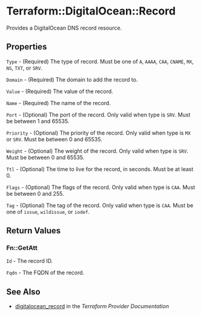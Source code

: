 # Terraform::DigitalOcean::Record

Provides a DigitalOcean DNS record resource.

## Properties

`Type` - (Required) The type of record. Must be one of `A`, `AAAA`, `CAA`, `CNAME`, `MX`, `NS`, `TXT`, or `SRV`.

`Domain` - (Required) The domain to add the record to.

`Value` - (Required) The value of the record.

`Name` - (Required) The name of the record.

`Port` - (Optional) The port of the record. Only valid when type is `SRV`.  Must be between 1 and 65535.

`Priority` - (Optional) The priority of the record. Only valid when type is `MX` or `SRV`. Must be between 0 and 65535.

`Weight` - (Optional) The weight of the record. Only valid when type is `SRV`.  Must be between 0 and 65535.

`Ttl` - (Optional) The time to live for the record, in seconds. Must be at least 0.

`Flags` - (Optional) The flags of the record. Only valid when type is `CAA`. Must be between 0 and 255.

`Tag` - (Optional) The tag of the record. Only valid when type is `CAA`. Must be one of `issue`, `wildissue`, or `iodef`.


## Return Values

### Fn::GetAtt

`Id` - The record ID.

`Fqdn` - The FQDN of the record.

## See Also

* [digitalocean_record](https://www.terraform.io/docs/providers/digitalocean/r/record.html) in the _Terraform Provider Documentation_